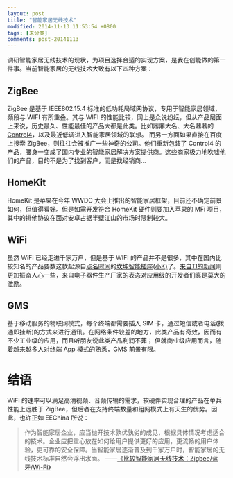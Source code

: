 ```yaml
---
layout: post
title: "智能家居无线技术"
modified: 2014-11-13 11:53:54 +0800
tags: [未分类]
comments: post-20141113
---
```


调研智能家居无线技术的现状，为项目选择合适的实现方案，是我在创能做的第一件事。当前智能家居的无线技术大致有以下四种方案：

## ZigBee

ZigBee 是基于 IEEE802.15.4 标准的低功耗局域网协议，专用于智能家居领域，频段与 WIFI 有所重叠。其与 WIFI 的性能比较，网上是众说纷纭，但从产品层面上来说，历史最久、性能最佳的产品大都是此类。比如鼎鼎大名、大名鼎鼎的[Control4](http://www.control4.com/)，以及最近低调进入智能家居领域的联想。
而另一方面如果直接在百度上搜索 ZigBee，则往往会被推广一些神奇的公司。他们重新包装了 Control4 的产品，腰身一变成了国内专业的智能家居解决方案提供商。这些商家极力地吹嘘他们的产品，目的不是为了找到客户，而是找经销商…

## HomeKit

HomeKit 是苹果在今年 WWDC 大会上推出的智能家居框架，目前还不确定前景如何，但值得看好。但是如需开发符合 HomeKit 硬件则要加入苹果的 MFi 项目，其中的排他协议在面对安卓占据半壁江山的市场时限制较大。

## WiFi

虽然 WiFi 已经走进千家万户，但是基于 WIFI 的产品并不是很多，其中在国内比较知名的产品要数这款起源自[点名时间](http://www.demohour.com/projects/337763/)的[坎坤智能插座(小K)](http://www.kankunit.com/)了。[来自TI的新闻](http://www.eechina.com/thread-130168-1-1.html)则更加振奋人心一些，来自电子器件生产厂家的表态对应用级的开发者们真是莫大的激励。

## GMS

基于移动服务的物联网模式，每个终端都需要插入 SIM 卡，通过短信或者电话(拨通即挂断)的方式来进行通讯。在网络条件较差的地方，此类产品有奇效，因而有不少工业级的应用，而且听朋友说此类产品利润不菲； 但就商业级应用而言，随着越来越多人对终端 App 模式的熟悉，GMS 前景有限。

# 结语

WiFi 的速率可以满足高清视频、音频传输的需求，软硬件实现合理的产品在单兵性能上远胜于 ZigBee，但后者在支持终端数量和组网模式上有天生的优势。因此，也许正如 EEChina 所说：

> 作为智能家居企业，应当抛开技术孰优孰劣的成见，根据具体情况考虑适合的技术。企业应把重心放在如何给用户提供更好的应用，更流畅的用户体验，更可靠的安全保障。当智能家居逐渐普及到千家万户时，智能家居的无线技术标准自然会浮出水面。
> ——[《比较智能家居无线技术：Zigbee/蓝牙/Wi-Fi》](http://www.eechina.com/thread-130439-1-1.html)
